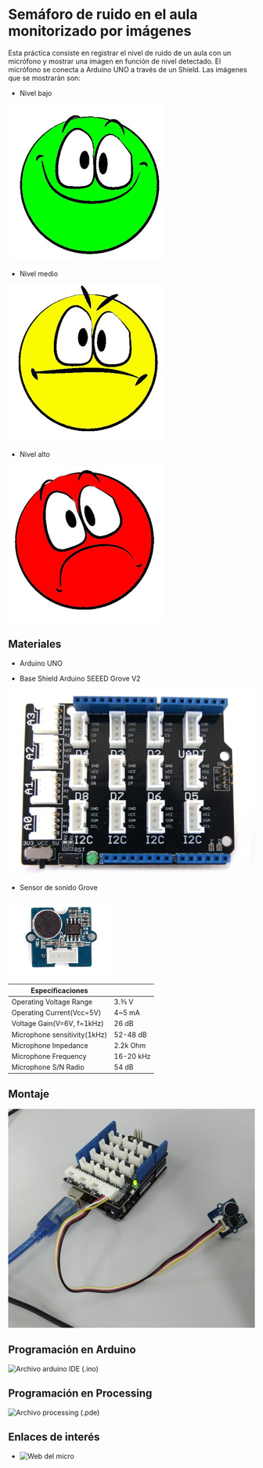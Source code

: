 # Semáforo de ruido en el aula monitorizado por imágenes

Esta práctica consiste en registrar el nivel de ruido de un aula con un micrófono y mostrar una imagen en función de nivel detectado.
El micrófono se conecta a Arduino UNO a través de un Shield. 
Las imágenes que se mostrarán son:
- Nivel bajo

![](processing_imagenes/imagen_verde.jpg)

- Nivel medio

![](processing_imagenes/imagen_amarillo.jpg)

- Nivel alto

![](processing_imagenes/imagen_rojo.jpg)


## Materiales

- Arduino UNO

- Base Shield Arduino SEEED Grove V2

![](base_shield.jpg)
- Sensor de sonido Grove

![](sensor-sonido-grove.jpg)

| Especificaciones              |       |
| -------------------------------- | ------ |
|  Operating Voltage Range                      | 3.⅗ V     |
| Operating Current(Vcc=5V)          | 4~5 mA   |
| Voltage Gain(V=6V, f=1kHz) | 26 dB   |
| Microphone sensitivity(1kHz)              | 52-48 dB   |
| Microphone Impedance             | 2.2k Ohm   |
| Microphone Frequency              | 16-20 kHz   |
| Microphone S/N Radio             | 54 dB   |

## Montaje

![](medidor-ruido-montaje.jpg)


## Programación en Arduino

![Archivo arduino IDE (.ino)](semaforo-ruido-con-imagenes.ino
)

## Programación en Processing

![Archivo processing (.pde)](processing_imagenes/processing_imagenes.pde)

## Enlaces de interés

- ![Web del micro](http://wiki.seeedstudio.com/Grove-Sound_Sensor/)


